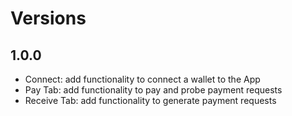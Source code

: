 # Versions

## 1.0.0

- Connect: add functionality to connect a wallet to the App
- Pay Tab: add functionality to pay and probe payment requests
- Receive Tab: add functionality to generate payment requests
